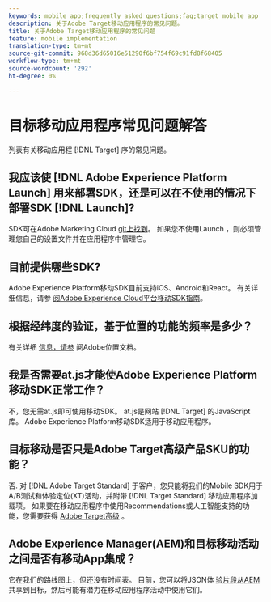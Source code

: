 ```yaml
---
keywords: mobile app;frequently asked questions;faq;target mobile app
description: 关于Adobe Target移动应用程序的常见问题。
title: 关于Adobe Target移动应用程序的常见问题
feature: mobile implementation
translation-type: tm+mt
source-git-commit: 968d36d65016e51290f6bf754f69c91fd8f68405
workflow-type: tm+mt
source-wordcount: '292'
ht-degree: 0%

---
```



# 目标移动应用程序常见问题解答

列表有关移动应用程 [!DNL Target] 序的常见问题。

## 我应该使 [!DNL Adobe Experience Platform Launch] 用来部署SDK，还是可以在不使用的情况下部署SDK [!DNL Launch]?

SDK可在Adobe Marketing Cloud [git上找到](https://github.com/Adobe-Marketing-Cloud/acp-sdks/)。 如果您不使用Launch [](https://experienceleague.adobe.com/docs/launch/using/overview.html)，则必须管理您自己的设置文件并在应用程序中管理它。

## 目前提供哪些SDK?

Adobe Experience Platform移动SDK目前支持iOS、Android和React。 有关详细信息，请参 [阅Adobe Experience Cloud平台移动SDK指南](https://aep-sdks.gitbook.io/docs/)。

## 根据经纬度的验证，基于位置的功能的频率是多少？

有关详细 [信息，请参](https://placesdocs.com/places-services-by-adobe-documentation/) 阅Adobe位置文档。

## 我是否需要at.js才能使Adobe Experience Platform移动SDK正常工作？

不，您无需at.js即可使用移动SDK。 at.js是网站 [!DNL Target] 的JavaScript库。 Adobe Experience Platform移动SDK适用于移动应用程序。

## 目标移动是否只是Adobe Target高级产品SKU的功能？

否. 对 [!DNL Adobe Target Standard] 于客户，您只能将我们的Mobile SDK用于A/B测试和体验定位(XT)活动，并附带 [!DNL Target Standard] 移动应用程序加载项。 如果要在移动应用程序中使用Recommendations或人工智能支持的功能，您需要获得 [Adobe Target高级](/help/c-intro/intro.md#premium) 。

## Adobe Experience Manager(AEM)和目标移动活动之间是否有移动App集成？

它在我们的路线图上，但还没有时间表。 目前，您可以将JSON体 [验片段从AEM](/help/c-experiences/c-manage-content/aem-experience-fragments.md) 共享到目标，然后可能有潜力在移动应用程序活动中使用它们。
